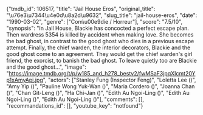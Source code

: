 {"tmdb_id": 106517, "title": "Jail House Eros", "original_title": "\u76e3\u7344\u4e0d\u8a2d\u9632", "slug_title": "jail-house-eros", "date": "1990-03-02", "genre": ["Com\u00e9die / Horreur"], "score": "7.5/10", "synopsis": "In Jail House, Blackie has concocted a perfect escape plan. Then wardress 5354 is killed by accident when making love. She becomes the bad ghost, in contrast to the good ghost who dies in a previous escape attempt. Finally, the chief warden, the interior decorators, Blackie and the good ghost come to an agreement. They would get the chief warden's girl friend, the exorcist, to banish the bad ghost. To leave quietly too are Blackie and the good ghost...", "image": "https://image.tmdb.org/t/p/w185_and_h278_bestv2/fwMSaF3jpqXIcmt20Yp1xAmyApi.jpg", "actors": ["Stanley Fung (Inspector Feng)", "Loletta Lee ()", "Amy Yip ()", "Pauline Wong Yuk-Wan ()", "Maria Cordero ()", "Joanna Chan ()", "Chan Git-Leng ()", "Ha Chi-Jan ()", "Edith Au Ngoi-Ling ()", "Edith Au Ngoi-Ling ()", "Edith Au Ngoi-Ling ()"], "comments": [], "recommandations_id": [], "youtube_key": "notfound"}